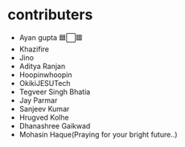 ﻿# contributers 
 
- Ayan gupta 🟦⬜🟥
- Khazifire
- Jino
- Aditya Ranjan
- Hoopinwhoopin
- OkikiJESUTech
- Tegveer Singh Bhatia
- Jay Parmar
- Sanjeev Kumar
- Hrugved Kolhe
- Dhanashree Gaikwad
- Mohasin Haque(Praying for your bright future..)